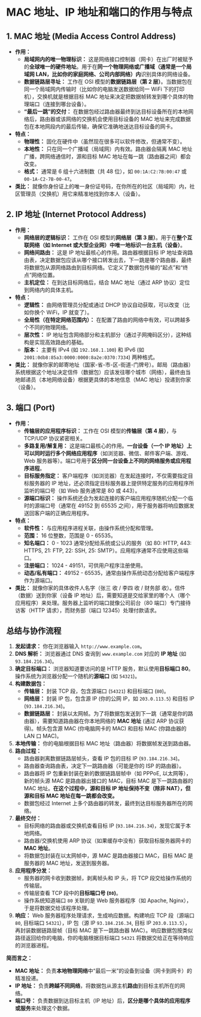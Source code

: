 # MAC 地址、IP 地址和端口的作用与特点

## 1. MAC 地址 (Media Access Control Address)

*   **作用：**
    *   **局域网内的唯一物理标识：** 这是网络接口控制器（网卡）在出厂时被赋予的**全球唯一的硬件地址**。用于在**同一个物理网络或广播域（通常是一个局域网 LAN，比如你的家庭网络、公司内部网络）内**识别具体的网络设备。
    *   **数据链路层寻址：** 工作在 OSI 模型的**数据链路层（第 2 层）**。当数据包在同一个局域网内传输时（比如你的电脑发送数据给同一 WiFi 下的打印机），交换机就是根据目标 MAC 地址来决定把数据帧转发到哪个具体的物理端口（连接到哪台设备）。
    *   **“最后一跳”的交付：** 在数据包经过路由器最终到达目标设备所在的本地网络后，路由器或该网络的交换机会使用目标设备的 MAC 地址来完成数据包在本地网段内的最后传输，确保它准确地送达目标设备的网卡。
*   **特点：**
    *   **物理性：** 固化在硬件中（虽然现在很多可以软件修改，但通常不变）。
    *   **本地性：** 只在同一个广播域（局域网）内有效。路由器会隔离 MAC 地址广播，跨网络通信时，源和目标 MAC 地址在每一跳（路由器之间）都会改变。
    *   **格式：** 通常是 6 组十六进制数（共 48 位），如 `00:1A:C2:7B:00:47` 或 `00-1A-C2-7B-00-47`。
*   **类比：** 就像你身份证上的唯一身份证号码，在你所在的社区（局域网）内，社区管理员（交换机）用它来精准地找到你本人（设备）。

## 2. IP 地址 (Internet Protocol Address)

*   **作用：**
    *   **网络层的逻辑标识：** 工作在 OSI 模型的**网络层（第 3 层）**。用于在**整个互联网络（如 Internet 或大型企业网）中唯一地标识一台主机（设备）**。
    *   **网络间路由：** 这是 IP 地址最核心的作用。路由器根据目标 IP 地址查询路由表，决定数据包应该从哪个接口转发出去，下一跳是哪个路由器，最终将数据包从源网络路由到目标网络。它定义了数据包传输的“起点”和“终点”网络位置。
    *   **主机定位：** 在到达目标网络后，结合 MAC 地址（通过 ARP 协议）定位到网络内的具体主机。
*   **特点：**
    *   **逻辑性：** 由网络管理员分配或通过 DHCP 协议自动获取，可以改变（比如你换个 WiFi，IP 就变了）。
    *   **全局性（在特定网络范围内）：** 在配置了路由的网络中有效，可以跨越多个不同的物理网络。
    *   **层次性：** IP 地址包含网络部分和主机部分（通过子网掩码区分），这种结构是实现高效路由的基础。
    *   **版本：** 主要有 IPv4 (如 `192.168.1.100`) 和 IPv6 (如 `2001:0db8:85a3:0000:0000:8a2e:0370:7334`) 两种格式。
*   **类比：** 就像你家的邮寄地址（国家-省-市-区-街道-门牌号）。邮局（路由器）系统根据这个地址决定信件（数据包）应该发往哪个城市（网络），最终由当地邮递员（本地网络设备）根据更具体的本地信息（MAC 地址）投递到你家（设备）。

## 3. 端口 (Port)

*   **作用：**
    *   **传输层的应用程序标识：** 工作在 OSI 模型的**传输层（第 4 层）**，与 TCP/UDP 协议紧密相关。
    *   **多路复用/解复用：** 这是端口最核心的作用。**一台设备（一个 IP 地址）上可以同时运行多个网络应用程序**（如浏览器、微信、邮件客户端、游戏、Web 服务器等）。端口号用于**区分同一台设备上不同的网络服务或应用程序进程**。
    *   **目标服务指定：** 客户端程序（如浏览器）在发起连接时，不仅需要指定目标服务器的 IP 地址，还必须指定目标服务器上提供特定服务的应用程序所监听的端口号（如 Web 服务通常是 80 或 443）。
    *   **源端口标识：** 操作系统还会为发起连接的客户端应用程序随机分配一个临时的源端口号（通常在 49152 到 65535 之间），用于服务器将响应数据发送回客户端的正确应用程序。
*   **特点：**
    *   **软件性：** 与应用程序进程关联，由操作系统分配和管理。
    *   **范围：** 16 位整数，范围是 0 - 65535。
    *   **知名端口：** 0 - 1023 通常分配给系统或公认的服务（如 80: HTTP, 443: HTTPS, 21: FTP, 22: SSH, 25: SMTP）。应用程序通常不应使用这些端口。
    *   **注册端口：** 1024 - 49151，可供用户程序注册使用。
    *   **动态/私有端口：** 49152 - 65535，通常由操作系统动态分配给客户端程序作为源端口。
*   **类比：** 就像你家的具体收件人名字（张三 收 / 李四 收 / 财务部 收）。信件（数据）送到你家（设备 IP 地址）后，需要知道是交给家里的哪个人（哪个应用程序）来处理。服务器上监听的端口就像公司前台（80 端口）专门接待访客（HTTP 请求），而财务部（端口 12345）处理付款请求。

## 总结与协作流程

1.  **发起请求：** 你在浏览器输入 `http://www.example.com`。
2.  **DNS 解析：** 浏览器通过 DNS 查询到 `www.example.com` 对应的 **IP 地址** (如 `93.184.216.34`)。
3.  **确定目标端口：** 浏览器知道要访问的是 HTTP 服务，默认使用**目标端口 80**。操作系统为浏览器分配一个随机的**源端口** (如 `54321`)。
4.  **构建数据包：**
    *   **传输层：** 封装 TCP 段，包含源端口 (`54321`) 和目标端口 (`80`)。
    *   **网络层：** 封装 IP 包，包含源 IP (你的公网 IP，如 `203.0.113.5`) 和目标 IP (`93.184.216.34`)。
    *   **数据链路层：** 封装以太网帧。为了将数据包发送到下一跳（通常是你的路由器），需要知道路由器在你本地网络的 **MAC 地址** (通过 ARP 协议获得)。帧头包含源 MAC (你电脑网卡的 MAC) 和目标 MAC (你路由器的 LAN 口 MAC)。
5.  **本地传输：** 你的电脑根据目标 MAC 地址（路由器）将数据帧发送到路由器。
6.  **路由过程：**
    *   路由器剥离数据链路层帧头，查看 IP 包的目标 IP (`93.184.216.34`)。
    *   路由器查询路由表，决定下一跳路由器（可能是你的 ISP 的路由器）。
    *   路由器将 IP 包重新封装在新的数据链路层帧中（如 PPPoE, 以太网等），新的帧头源 MAC 是路由器出接口的 MAC，目标 MAC 是下一跳路由器的 MAC 地址。**在这个过程中，源和目标 IP 地址保持不变（除非 NAT），但源和目标 MAC 地址在每一跳都会改变。**
    *   数据包经过 Internet 上多个路由器的转发，最终到达目标服务器所在的网络。
7.  **最终交付：**
    *   目标网络的路由器或交换机查看目标 IP (`93.184.216.34`)，发现它属于本地网络。
    *   路由器/交换机使用 ARP 协议（如果缓存中没有）获取目标服务器网卡的 **MAC 地址**。
    *   将数据包封装在以太网帧中，源 MAC 是路由器接口 MAC，目标 MAC 是服务器的 MAC 地址，发送到服务器。
8.  **应用程序分发：**
    *   服务器的网卡收到数据帧，剥离帧头和 IP 头，将 TCP 段交给操作系统的传输层。
    *   传输层查看 TCP 段中的**目标端口号 (`80`)**。
    *   操作系统知道端口 `80` 关联的是 Web 服务器程序（如 Apache, Nginx），于是将数据交给该程序处理。
9.  **响应：** Web 服务器程序处理请求，生成响应数据。构建响应 TCP 段（源端口 `80`, 目标端口 `54321`），IP 包（源 IP `93.184.216.34`, 目标 IP `203.0.113.5`），再封装数据链路层帧（目标 MAC 是下一跳路由器 MAC）。响应数据包按类似路径返回给你的电脑，你的电脑根据目标端口 `54321` 将数据交给正在等待响应的浏览器进程。

**简而言之：**

*   **MAC 地址：** 负责**本地物理网络**中“最后一米”的设备到设备（网卡到网卡）的精准投递。
*   **IP 地址：** 负责**跨越不同网络**，将数据包从源主机**路由**到目标主机所在的网络。
*   **端口号：** 负责数据到达目标主机（IP 地址）后，**区分是哪个具体的应用程序或服务**来处理这个数据。
